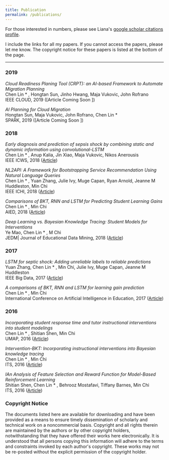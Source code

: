 ```yaml
---
title: Publication
permalink: /publications/
---
```



For those interested in numbers, please see Liana's [google scholar citations profile](https://scholar.google.com/citations?user=zkWwUIMAAAAJ&hl=en).

I include the links for all my papers. If you cannot access the papers, please let me know. The copyright notice for these papers is listed at the bottom of the page.

<hr>

### 2019
_Cloud Readiness Planing Tool (CRPT): an AI-based Framework to Automate Migration Planning_<br>
Chen Lin * , Hongtan Sun, Jinho Hwang, Maja Vukovic, John Rofrano<br>
IEEE CLOUD, 2019 ([Article Coming Soon ])

_AI Planning for Cloud Migration_<br>
Hongtan Sun, Maja Vukovic, John Rofrano, Chen Lin * <br>
SPARK, 2019 ([Article Coming Soon ])


### 2018
_Early diagnosis and prediction of sepsis shock by combining static and dynamic information using convolutional-LSTM_<br>
Chen Lin * , Anup Kalia, Jin Xiao, Maja Vukovic, Nikos Anerousis<br>
IEEE ICWS, 2018 ([Article](https://ieeexplore.ieee.org/abstract/document/8419365))

_NL2API: A Framework for Bootstrapping Service Recommendation Using Natural Language Queries_<br>
Chen Lin * , Yuan Zhang, Julie Ivy, Muge Capan, Ryan Arnold, Jeanne M Huddleston, Min Chi<br>
IEEE ICHI, 2018 ([Article](https://ieeexplore.ieee.org/abstract/document/8456354))

_Comparisons of BKT, RNN and LSTM for Predicting Student Learning Gains_<br>
Chen Lin * , Min Chi<br>
AIED, 2018 ([Article](https://people.engr.ncsu.edu/mchi/pdfs/AIED2017_LianaFinal.pdf))

_Deep Learning vs. Bayesian Knowledge Tracing: Student Models for Interventions_<br>
Ye Mao, Chen Lin * , M Chi<br>
JEDM| Journal of Educational Data Mining, 2018 ([Article](https://jedm.educationaldatamining.org/index.php/JEDM/article/view/318))

### 2017
_LSTM for septic shock: Adding unreliable labels to reliable predictions_<br>
Yuan Zhang, Chen Lin * , Min Chi, Julie Ivy, Muge Capan, Jeanne M Huddleston<br>
IEEE Big Data, 2017 ([Article](https://ieeexplore.ieee.org/abstract/document/8258049))

_A comparisons of BKT, RNN and LSTM for learning gain prediction_<br>
Chen Lin * , Min Chi<br>
International Conference on Artificial Intelligence in Education, 2017 ([Article](https://link.springer.com/chapter/10.1007/978-3-319-61425-0_58))

### 2016
_Incorporating student response time and tutor instructional interventions into student modelings_<br>
Chen Lin * , Shitian Shen, Min Chi<br>
UMAP, 2016 ([Article](https://dl.acm.org/citation.cfm?id=2930291))

_Intervention-BKT: Incorporating instructional interventions into Bayesian knowledge tracing_<br>
Chen Lin * , Min Chi<br>
ITS, 2016 ([Article](https://dl.acm.org/citation.cfm?id=2930291))

_IAn Analysis of Feature Selection and Reward Function for Model-Based Reinforcement Learning_<br>
Shitian Shen, Chen Lin * , Behrooz Mostafavi, Tiffany Barnes, Min Chi<br>
ITS, 2016 ([Article](https://dl.acm.org/citation.cfm?id=2930291))

### Copyright Notice

The documents listed here are available for downloading and have been provided as a means to ensure timely dissemination of scholarly and technical work on a noncommercial basis. Copyright and all rights therein are maintained by the authors or by other copyright holders, notwithstanding that they have offered their works here electronically. It is understood that all persons copying this information will adhere to the terms and constraints invoked by each author's copyright. These works may not be re-posted without the explicit permission of the copyright holder.
